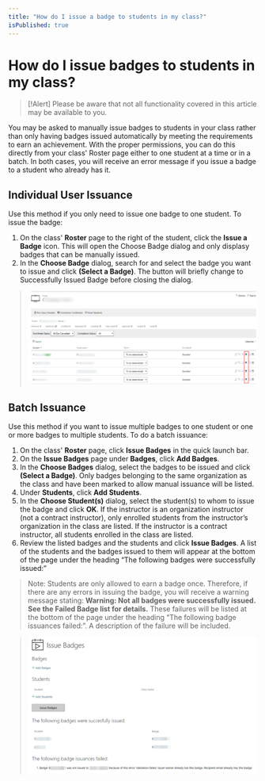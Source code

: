 ```yaml
---
title: "How do I issue a badge to students in my class?"
isPublished: true
---
```


# How do I issue badges to students in my class?

> [!Alert] Please be aware that not all functionality covered in this article may be available to you.

You may be asked to manually issue badges to students in your class rather than only having badges issued automatically by meeting the requirements to earn an achievement. With the proper permissions, you can do this directly from your class' Roster page either to one student at a time or in a batch. In both cases, you will receive an error message if you issue a badge to a student who already has it.

## Individual User Issuance
Use this method if you only need to issue one badge to one student. To issue the badge:
1. On the class' **Roster** page to the right of the student, click the **Issue a Badge** icon. This will open the Choose Badge dialog and only displasy badges that can be manually issued.
1. In the **Choose Badge** dialog, search for and select the badge you want to issue and click **(Select a Badge)**. The button will briefly change to Successfully Issued Badge before closing the dialog.

> ![](/tms/images/manual-badge-issuance.png)

## Batch Issuance
Use this method if you want to issue multiple badges to one student or one or more badges to multiple students. To do a batch issuance:

1. On the class' **Roster** page, click **Issue Badges** in the quick launch bar.
1. On the **Issue Badges** page under **Badges**, click **Add Badges**. 
1. In the **Choose Badges** dialog, select the badges to be issued and click **(Select a Badge)**. Only badges belonging to the same organization as the class and have been marked to allow manual issuance will be listed.
1.  Under **Students**, click **Add Students**. 
1. In the **Choose Student(s)** dialog, select the student(s) to whom to issue the badge and click **OK**. If the instructor is an organization instructor (not a contract instructor), only enrolled students from the instructor’s organization in the class are listed. If the instructor is a contract instructor, all students enrolled in the class are listed.
1. Review the listed badges and the students and click **Issue Badges**. A list of the students and the badges issued to them will appear at the bottom of the page under the heading “The following badges were successfully issued:”

> Note: Students are only allowed to earn a badge once. Therefore, if there are any errors in issuing the badge, you will receive a warning message stating: **Warning: Not all badges were successfully issued. See the Failed Badge list for details.** These failures will be listed at the bottom of the page under the heading “The following badge issuances failed:”. A description of the failure will be included. 

> ![](/tms/images/issue-badge-roster-page.png)
